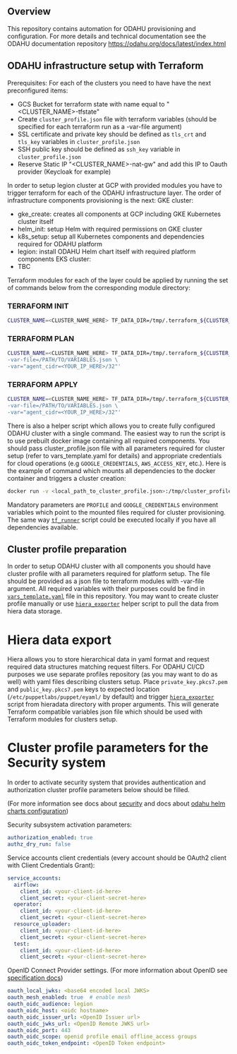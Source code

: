 
## Overview
This repository contains automation for ODAHU provisioning and configuration.
For more details and technical documentation see the ODAHU documentation repository https://odahu.org/docs/latest/index.html


## ODAHU infrastructure setup with Terraform
Prerequisites:
 For each of the clusters you need to have have the next preconfigured items:
 - GCS Bucket for terraform state with name equal to "<CLUSTER_NAME>-tfstate"
 - Create `cluster_profile.json` file with terraform variables (should be specified for each terraform run as a -var-file argument)
 - SSL certificate and private key should be defined as `tls_crt` and `tls_key` variables in `cluster_profile.json`
 - SSH public key should be defined as `ssh_key` variable in `cluster_profile.json`
 - Reserve Static IP "<CLUSTER_NAME>-nat-gw" and add this IP to Oauth provider (Keycloak for example)

In order to setup legion cluster at GCP with provided modules you have to trigger terraform for each of the ODAHU infrastructure layer.
The order of infrastructure components provisioning is the next:
GKE cluster:
 - gke_create: creates all components at GCP including GKE Kubernetes cluster itself
 - helm_init: setup Helm with required permissions on GKE cluster
 - k8s_setup: setup all Kubernetes components and dependencies required for ODAHU platform
 - legion: install ODAHU Helm chart itself with required platform components
EKS cluster:
 - TBC

Terraform modules for each of the layer could be applied by running the set of commands below from the corresponding module directory:
### TERRAFORM INIT

```bash
CLUSTER_NAME=<CLUSTER_NAME_HERE> TF_DATA_DIR=/tmp/.terraform_${CLUSTER_NAME}_${PWD##*/} bash -c 'terraform init -backend-config="bucket=${CLUSTER_NAME}-tfstate"'
```

### TERRAFORM PLAN

```bash
CLUSTER_NAME=<CLUSTER_NAME_HERE> TF_DATA_DIR=/tmp/.terraform_${CLUSTER_NAME}_${PWD##*/} bash -c 'terraform plan \
-var-file=/PATH/TO/VARIABLES.json \
-var="agent_cidr=<YOUR_IP_HERE>/32"'
```

### TERRAFORM APPLY

```bash
CLUSTER_NAME=<CLUSTER_NAME_HERE> TF_DATA_DIR=/tmp/.terraform_${CLUSTER_NAME}_${PWD##*/} bash -c 'terraform apply \
-var-file=/PATH/TO/VARIABLES.json \
-var="agent_cidr=<YOUR_IP_HERE>/32"'
```

There is also a helper script which allows you to create fully configured ODAHU cluster with a single command.
The easiest way to run the script is to use prebuilt docker image containing all required components.
You should pass cluster_profile.json file with all parameters required for cluster setup (refer to vars_template.yaml for details) and appropriate credentials for cloud operations (e.g `GOOGLE_CREDENTIALS`, `AWS_ACCESS_KEY`, etc.).
Here is the example of command which mounts all dependencies to the docker container and triggers a cluster creation:

```bash
docker run -v <local_path_to_cluster_profile.json>:/tmp/cluster_profile.json -v <path_to_local_gcp_credentials_file.json>/:/tmp/gcp_credentials_file.json -e PROFILE=/tmp/cluster_profile.json -e GOOGLE_CREDENTIALS=/tmp/gcp_credentials_file.json terraform:latest tf_runner create
```

Mandatory parameters are `PROFILE` and `GOOGLE_CREDENTIALS` environment variables which point to the mounted files required for cluster provisioning.
The same way [`tf_runner`](tools/tf_runner.sh) script could be executed locally if you have all dependencies available.

## Cluster profile preparation
In order to setup ODAHU cluster with all components you should have cluster profile with all parameters required for platform setup.
The file should be provided as a json file to terraform modules with -var-file argument. All required variables with their purposes could be find in [`vars_template.yaml`](vars_template.yaml) file in this repository.
You may want to create cluster profile manually or use [`hiera_exporter`](tools/hiera_exporter) helper script to pull the data from hiera data storage.

# Hiera data export
Hiera allows you to store hierarchical data in yaml format and request required data structures matching request filters.
For ODAHU CI/CD purposes we use separate profiles repository (as you may want to do as well) with yaml files describing clusters setup.
Place `private_key.pkcs7.pem` and `public_key.pkcs7.pem` keys to expected location (`/etc/puppetlabs/puppet/eyaml/` by default) and trigger [`hiera_exporter`](tools/hiera_exporter) script from hieradata directory with proper arguments.
This will generate Terraform compatible variables json file which should be used with Terraform modules for clusters setup.

# Cluster profile parameters for the Security system

In order to activate security system that provides authentication and authorization cluster profile parameters below should be filled.

(For more information see docs about [security](https://docs.odahu.org/gen_security.html) and docs about [odahu helm charts configuration](https://docs.odahu.org/odahu/odahu-docs/out/tutorials_installation.html#install-open-policy-agent-optional))


Security subsystem activation parameters:

```yaml
authorization_enabled: true
authz_dry_run: false
```

Service accounts client credentials (every account should be OAuth2 client with Client Credentials Grant):

```yaml
service_accounts:
  airflow:
    client_id: <your-client-id-here>
    client_secret: <your-client-secret-here>
  operator:
    client_id: <your-client-id-here>
    client_secret: <your-client-secret-here>
  resource_uploader:
    client_id: <your-client-id-here>
    client_secret: <your-client-secret-here>
  test:
    client_id: <your-client-id-here>
    client_secret: <your-client-secret-here>
```

OpenID Connect Provider settings. (For more information about OpenID see [specification docs](https://openid.net/specs/openid-connect-core-1_0.html))

```yaml
oauth_local_jwks: <base64 encoded local JWKS>
oauth_mesh_enabled: true  # enable mesh 
oauth_oidc_audience: legion
oauth_oidc_host: <oidc hostname>
oauth_oidc_issuer_url: <OpenID Issuer url>
oauth_oidc_jwks_url: <OpenID Remote JWKS url>
oauth_oidc_port: 443
oauth_oidc_scope: openid profile email offline_access groups  
oauth_oidc_token_endpoint: <OpenID Token endpoint>
```
